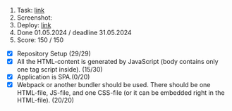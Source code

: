 1. Task: [link](https://github.com/)
2. Screenshot:
3. Deploy: [link](https://github.com/)
4. Done 01.05.2024 / deadline 31.05.2024
5. Score: 150 / 150

- [x] Repository Setup (29/29)
- [x] All the HTML-content is generated by JavaScript (body contains only one tag script inside). (15/30)
- [x] Application is SPA.(0/20)
- [x] Webpack or another bundler should be used. There should be one HTML-file, JS-file, and one CSS-file (or it can be embedded right in the HTML-file). (20/20)
